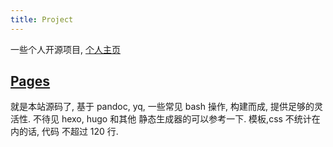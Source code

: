 ```yaml
---
title: Project
---
```


一些个人开源项目,  [个人主页](https://github.com/guxingke)  

## [Pages](https://www.github.com/guxingke/pages)

就是本站源码了, 基于 pandoc, yq, 一些常见 bash 操作, 构建而成, 提供足够的灵活性.
不待见 hexo, hugo 和其他 静态生成器的可以参考一下. 模板,css 不统计在内的话, 代码
不超过 120 行.

